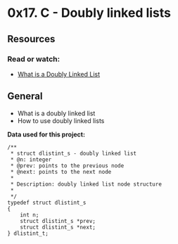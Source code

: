 # 0x17. C - Doubly linked lists
## Resources
### Read or watch:
* [What is a Doubly Linked List](https://m.youtube.com/watch?v=k0pjD12bzP0&t=2s)
## General
* What is a doubly linked list
* How to use doubly linked lists

**Data used for this project:**
```
/**
 * struct dlistint_s - doubly linked list
 * @n: integer
 * @prev: points to the previous node
 * @next: points to the next node
 *
 * Description: doubly linked list node structure
 * 
 */
typedef struct dlistint_s
{
    int n;
    struct dlistint_s *prev;
    struct dlistint_s *next;
} dlistint_t;
```
